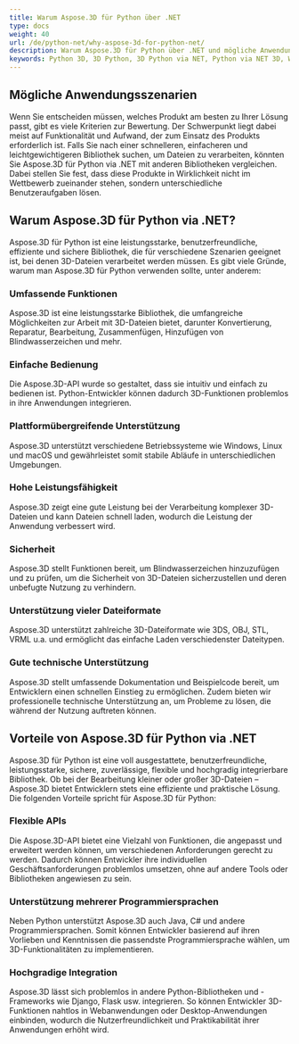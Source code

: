 ```yaml
---
title: Warum Aspose.3D für Python über .NET
type: docs
weight: 40
url: /de/python-net/why-aspose-3d-for-python-net/
description: Warum Aspose.3D für Python über .NET und mögliche Anwendungsszenarien.
keywords: Python 3D, 3D Python, 3D Python via NET, Python via NET 3D, Why Aspose.3D for Python via  NET.
---
```


## **Mögliche Anwendungsszenarien**
Wenn Sie entscheiden müssen, welches Produkt am besten zu Ihrer Lösung passt, gibt es viele Kriterien zur Bewertung. Der Schwerpunkt liegt dabei meist auf Funktionalität und Aufwand, der zum Einsatz des Produkts erforderlich ist. Falls Sie nach einer schnelleren, einfacheren und leichtgewichtigeren Bibliothek suchen, um Dateien zu verarbeiten, könnten Sie Aspose.3D für Python via .NET mit anderen Bibliotheken vergleichen. Dabei stellen Sie fest, dass diese Produkte in Wirklichkeit nicht im Wettbewerb zueinander stehen, sondern unterschiedliche Benutzeraufgaben lösen.

## **Warum Aspose.3D für Python via .NET?**
Aspose.3D für Python ist eine leistungsstarke, benutzerfreundliche, effiziente und sichere Bibliothek, die für verschiedene Szenarien geeignet ist, bei denen 3D-Dateien verarbeitet werden müssen. Es gibt viele Gründe, warum man Aspose.3D für Python verwenden sollte, unter anderem:

### Umfassende Funktionen
Aspose.3D ist eine leistungsstarke Bibliothek, die umfangreiche Möglichkeiten zur Arbeit mit 3D-Dateien bietet, darunter Konvertierung, Reparatur, Bearbeitung, Zusammenfügen, Hinzufügen von Blindwasserzeichen und mehr.

### Einfache Bedienung
Die Aspose.3D-API wurde so gestaltet, dass sie intuitiv und einfach zu bedienen ist. Python-Entwickler können dadurch 3D-Funktionen problemlos in ihre Anwendungen integrieren.

### Plattformübergreifende Unterstützung
Aspose.3D unterstützt verschiedene Betriebssysteme wie Windows, Linux und macOS und gewährleistet somit stabile Abläufe in unterschiedlichen Umgebungen.

### Hohe Leistungsfähigkeit
Aspose.3D zeigt eine gute Leistung bei der Verarbeitung komplexer 3D-Dateien und kann Dateien schnell laden, wodurch die Leistung der Anwendung verbessert wird.

### Sicherheit
Aspose.3D stellt Funktionen bereit, um Blindwasserzeichen hinzuzufügen und zu prüfen, um die Sicherheit von 3D-Dateien sicherzustellen und deren unbefugte Nutzung zu verhindern.

### Unterstützung vieler Dateiformate
Aspose.3D unterstützt zahlreiche 3D-Dateiformate wie 3DS, OBJ, STL, VRML u.a. und ermöglicht das einfache Laden verschiedenster Dateitypen.

### Gute technische Unterstützung
Aspose.3D stellt umfassende Dokumentation und Beispielcode bereit, um Entwicklern einen schnellen Einstieg zu ermöglichen. Zudem bieten wir professionelle technische Unterstützung an, um Probleme zu lösen, die während der Nutzung auftreten können.

## **Vorteile von Aspose.3D für Python via .NET**
Aspose.3D für Python ist eine voll ausgestattete, benutzerfreundliche, leistungsstarke, sichere, zuverlässige, flexible und hochgradig integrierbare Bibliothek. Ob bei der Bearbeitung kleiner oder großer 3D-Dateien – Aspose.3D bietet Entwicklern stets eine effiziente und praktische Lösung. Die folgenden Vorteile spricht für Aspose.3D für Python:

### Flexible APIs
Die Aspose.3D-API bietet eine Vielzahl von Funktionen, die angepasst und erweitert werden können, um verschiedenen Anforderungen gerecht zu werden. Dadurch können Entwickler ihre individuellen Geschäftsanforderungen problemlos umsetzen, ohne auf andere Tools oder Bibliotheken angewiesen zu sein.

### Unterstützung mehrerer Programmiersprachen
Neben Python unterstützt Aspose.3D auch Java, C# und andere Programmiersprachen. Somit können Entwickler basierend auf ihren Vorlieben und Kenntnissen die passendste Programmiersprache wählen, um 3D-Funktionalitäten zu implementieren.

### Hochgradige Integration
Aspose.3D lässt sich problemlos in andere Python-Bibliotheken und -Frameworks wie Django, Flask usw. integrieren. So können Entwickler 3D-Funktionen nahtlos in Webanwendungen oder Desktop-Anwendungen einbinden, wodurch die Nutzerfreundlichkeit und Praktikabilität ihrer Anwendungen erhöht wird.
